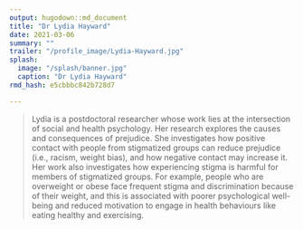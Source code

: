 ```yaml
---
output: hugodown::md_document
title: "Dr Lydia Hayward"
date: 2021-03-06
summary: ""
trailer: "/profile_image/Lydia-Hayward.jpg"
splash:
  image: "/splash/banner.jpg"
  caption: "Dr Lydia Hayward"
rmd_hash: e5cbbbc842b728d7

---
```


> Lydia is a postdoctoral researcher whose work lies at the intersection of social and health psychology. Her research explores the causes and consequences of prejudice. She investigates how positive contact with people from stigmatized groups can reduce prejudice (i.e., racism, weight bias), and how negative contact may increase it. Her work also investigates how experiencing stigma is harmful for members of stigmatized groups. For example, people who are overweight or obese face frequent stigma and discrimination because of their weight, and this is associated with poorer psychological well-being and reduced motivation to engage in health behaviours like eating healthy and exercising.

